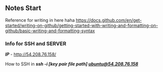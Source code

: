 ## Notes Start

Reference for writing in here haha 
https://docs.github.com/en/get-started/writing-on-github/getting-started-with-writing-and-formatting-on-github/basic-writing-and-formatting-syntax

### Info for SSH and SERVER
***IP*** - http://54.208.76.158/

How to SSH in ***ssh -i [key pair file path] ubuntu@54.208.76.158***




